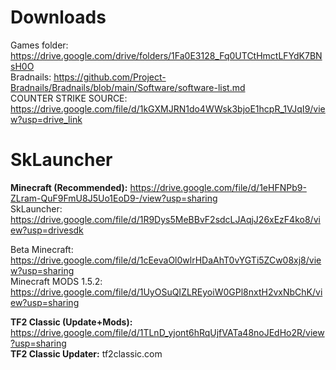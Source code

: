 # Downloads
Games folder: https://drive.google.com/drive/folders/1Fa0E3128_Fq0UTCtHmctLFYdK7BNsH0O<br>
Bradnails: https://github.com/Project-Bradnails/Bradnails/blob/main/Software/software-list.md<br>
COUNTER STRIKE SOURCE: https://drive.google.com/file/d/1kGXMJRN1do4WWsk3bjoE1hcpR_1VJqI9/view?usp=drive_link<br>

# SkLauncher
**Minecraft (Recommended):** https://drive.google.com/file/d/1eHFNPb9-ZLram-QuF9FmU8J5Uo1EoD9-/view?usp=sharing<br>
SkLauncher: https://drive.google.com/file/d/1R9Dys5MeBBvF2sdcLJAqjJ26xEzF4ko8/view?usp=drivesdk<br>

Beta Minecraft: https://drive.google.com/file/d/1cEevaOl0wlrHDaAhT0vYGTi5ZCw08xj8/view?usp=sharing<br>
Minecraft MODS 1.5.2: https://drive.google.com/file/d/1UyOSuQIZLREyoiW0GPl8nxtH2vxNbChK/view?usp=sharing

**TF2 Classic (Update+Mods):** https://drive.google.com/file/d/1TLnD_yjont6hRqUjfVATa48noJEdHo2R/view?usp=sharing<br>
**TF2 Classic Updater:** tf2classic.com<br>
